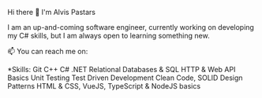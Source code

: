 Hi there 👋 I'm Alvis Pastars

 I am an up-and-coming software engineer, currently working on developing my C# skills,
 but I am always open to learning something new.

📫 You can reach me on: 

*Skills:
 Git
 C++
 C#
 .NET
 Relational Databases & SQL
 HTTP & Web API Basics
 Unit Testing
 Test Driven Development
 Clean Code, SOLID
 Design Patterns
 HTML & CSS, VueJS, TypeScript & NodeJS basics
